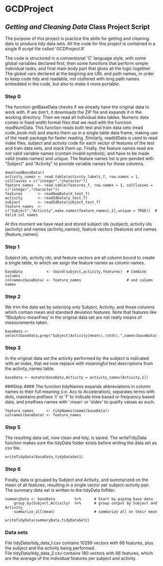 # GCDProject
## *Getting and Cleaning Data* Class Project Script ##
The purpose of this project is practice the skills for getting and cleaning data to produce tidy data sets. All the code for this project is contained in a single R script file called 'GCDProject.R'  

The code is structured in a conventional 'C' language style, with some global variables declared first, then some functions that perform simple individual tasks, and final main body part that glues all the logic together. The global vars declared at the begining are URL and path names, in order to keep code tidy and readable, not cluttered with long path names embedded in the code, but also to make it more portable.  

### Step 0 ###
The function getBaseData checks if we already have the original data to work with. If we don't, it downloads the ZIP file and expands it in the working directory. Then we read all individual data tables. Numeric data comes in fixed width format files that we read with the function readNumData. This function reads both test and train data sets (read code_book.md) and stacks them up in a single table data frame, making use of the readr package for faster reading. Similarly, readIdData is used to read index files, subject and activity code for each vector of features of the test and train data sets, and stack them up. Finally, the feature names read are not valid variable names (contain invalid symbols), and have to be made valid (make.names) and unique. The feature names list is pre-pended with "Subject" and "Activity" to provide variable names for those columns.  
```{r eval=FALSE}
downloadBaseData()  
activity_names <- read.table(activity_labels_f, row.names = 1, colClasses = c("integer","character"))  
feature_names  <- read.table(features_f, row.names = 1, colClasses = c("integer","character"))  
features       <- readNumData(X_test_f)  
activity       <- readIdData(y_test_f)  
subject        <- readIdData(subject_test_f)  
feature_names  <- c("Subject","Activity",make.names(feature_names[,1],unique = TRUE))  # Valid col names  
```
At this moment we have read and stored subject ids (subject), activity ids (activity) and names (activity_names), feature vectors (features) and names (feature_names).
### Step 1 ###
Subject ids, activity ids, and feature vectors are all column bound to create a single table, to which we asign the feature names as column names.
```{r eval=FALSE}
baseData           <- cbind(subject,activity,features)  # Combine columns  
colnames(baseData) <- feature_names                     # and column names  
```
### Step 2 ###
We trim the data set by selecting only Subject, Activity, and those columns which contain mean and standard deviation features. Note that features like 'fBodyAcc-meanFreq' in the original data set are not really means of measurements taken.
```{r eval=FALSE}
baseData <- select(baseData,grep("Subject|Activity|mean\\.|std\\.",names(baseData),value=TRUE))
```
### Step 3 ###
In the original data set the activity performed by the subject is indicated with an index, that we now replace with meaningful text descriptions from the activity_names table.
```{r eval=FALSE}
baseData <- mutate(baseData,Activity = activity_names[Activity,1])
```
###Step 4###
The function tidyNames expands abbreviations in column names to their full meaning (i.e. Acc to Acceleration), separates terms with dots, maintains prefixes 't' or 'f' to indicate time based or frequency based data, and postfixes names with '.mean' or 'stdev' to qualify values as such.
```{r eval=FALSE}
feature_names      <- tidyNames(names(baseData))
colnames(baseData) <- feature_names
```
### Step 5 ###
The resulting data set, now clean and tidy, is saved. The writeTidyData function makes sure the tidyData folder exists before writing the data set as csv file.
```{r eval=FALSE}
writeTidyData(baseData,tidyDataSet1)

```
### Step 6 ###
Finally, data is grouped by Subject and Activity, and summarized on the mean of all features, resulting in a single vector per subject-activity pair. The summary data set is written to the tidyData folfder.
```{r eval=FALSE}
summaryData <- baseData         %>%      # Start by piping base data
    group_by(Subject,Activity)  %>%      # group output by Subject and Activity
    summarize_all(mean)                  # summarize all on their mean

writeTidyData(summaryData,tidyDataSet2)

```

### Data sets ###
File tidyData/tidy_data_1.csv contains 10299 vectors with 66 features, plus the subject and the activity being performed.  
File tidyData/tidy_data_2.csv contains 180 vectors with 66 features, which are the average of the individual features per subject and activity.


